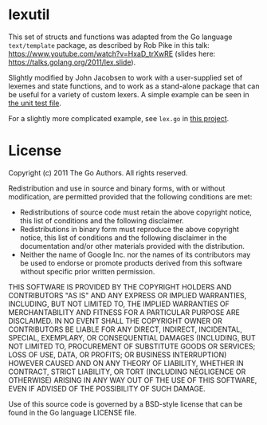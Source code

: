 # lexutil

This set of structs and functions was adapted from the Go language `text/template`
package, as described by Rob Pike in this talk: https://www.youtube.com/watch?v=HxaD_trXwRE
(slides here: https://talks.golang.org/2011/lex.slide).

Slightly modified by John Jacobsen to work with a user-supplied set of
lexemes and state functions, and to work as a stand-alone package that can be
useful for a variety of custom lexers.  A simple example can be seen
in [the unit test file](https://github.com/eigenhombre/lexutil/blob/master/lexutil_test.go#L9).

For a slightly more complicated example, see `lex.go` in [this
project](https://github.com/eigenhombre/l1/).

# License

Copyright (c) 2011 The Go Authors. All rights reserved.

Redistribution and use in source and binary forms, with or without
modification, are permitted provided that the following conditions are
met:

   * Redistributions of source code must retain the above copyright
notice, this list of conditions and the following disclaimer.
   * Redistributions in binary form must reproduce the above
copyright notice, this list of conditions and the following disclaimer
in the documentation and/or other materials provided with the
distribution.
   * Neither the name of Google Inc. nor the names of its
contributors may be used to endorse or promote products derived from
this software without specific prior written permission.

THIS SOFTWARE IS PROVIDED BY THE COPYRIGHT HOLDERS AND CONTRIBUTORS
"AS IS" AND ANY EXPRESS OR IMPLIED WARRANTIES, INCLUDING, BUT NOT
LIMITED TO, THE IMPLIED WARRANTIES OF MERCHANTABILITY AND FITNESS FOR
A PARTICULAR PURPOSE ARE DISCLAIMED. IN NO EVENT SHALL THE COPYRIGHT
OWNER OR CONTRIBUTORS BE LIABLE FOR ANY DIRECT, INDIRECT, INCIDENTAL,
SPECIAL, EXEMPLARY, OR CONSEQUENTIAL DAMAGES (INCLUDING, BUT NOT
LIMITED TO, PROCUREMENT OF SUBSTITUTE GOODS OR SERVICES; LOSS OF USE,
DATA, OR PROFITS; OR BUSINESS INTERRUPTION) HOWEVER CAUSED AND ON ANY
THEORY OF LIABILITY, WHETHER IN CONTRACT, STRICT LIABILITY, OR TORT
(INCLUDING NEGLIGENCE OR OTHERWISE) ARISING IN ANY WAY OUT OF THE USE
OF THIS SOFTWARE, EVEN IF ADVISED OF THE POSSIBILITY OF SUCH DAMAGE.

Use of this source code is governed by a BSD-style
license that can be found in the Go language LICENSE file.
